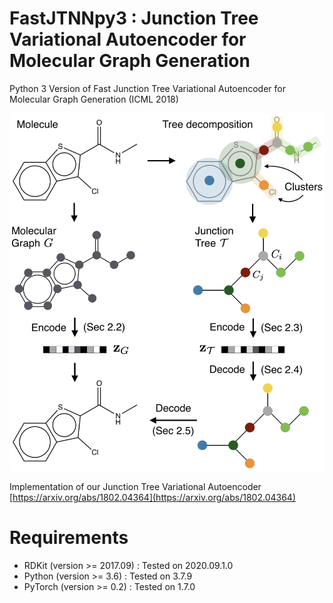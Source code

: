 # FastJTNNpy3 : Junction Tree Variational Autoencoder for Molecular Graph Generation
Python 3 Version of Fast Junction Tree Variational Autoencoder for Molecular Graph Generation (ICML 2018)

<img src="https://github.com/Bibyutatsu/FastJTNNpy3/blob/master/Old/paradigm.png" width="600">

Implementation of our Junction Tree Variational Autoencoder [https://arxiv.org/abs/1802.04364](https://arxiv.org/abs/1802.04364)

# Requirements
* RDKit (version >= 2017.09)    : Tested on 2020.09.1.0
* Python (version >= 3.6)       : Tested on 3.7.9
* PyTorch (version >= 0.2)      : Tested on 1.7.0

